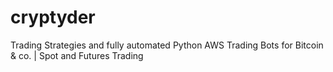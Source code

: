 # cryptyder
Trading Strategies and fully automated Python AWS Trading Bots for Bitcoin &amp; co. | Spot and Futures Trading
